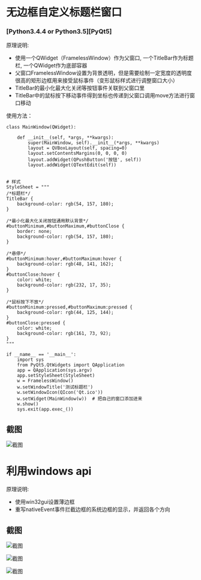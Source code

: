 # 无边框自定义标题栏窗口

### [Python3.4.4 or Python3.5][PyQt5]

原理说明:

 - 使用一个QWidget（FramelessWindow）作为父窗口, 一个TitleBar作为标题栏, 一个QWidget作为底部容器
 - 父窗口FramelessWindow设置为背景透明，但是需要绘制一定宽度的透明度很高的矩形边框用来接受鼠标事件（变形鼠标样式进行调整窗口大小）
 - TitleBar的最小化最大化关闭等按钮事件关联到父窗口里
 - TitleBar中的鼠标按下移动事件得到坐标也传递到父窗口调用move方法进行窗口移动

使用方法：

```
class MainWindow(QWidget):

    def __init__(self, *args, **kwargs):
        super(MainWindow, self).__init__(*args, **kwargs)
        layout = QVBoxLayout(self, spacing=0)
        layout.setContentsMargins(0, 0, 0, 0)
        layout.addWidget(QPushButton('按钮', self))
        layout.addWidget(QTextEdit(self))


# 样式
StyleSheet = """
/*标题栏*/
TitleBar {
    background-color: rgb(54, 157, 180);
}

/*最小化最大化关闭按钮通用默认背景*/
#buttonMinimum,#buttonMaximum,#buttonClose {
    border: none;
    background-color: rgb(54, 157, 180);
}

/*悬停*/
#buttonMinimum:hover,#buttonMaximum:hover {
    background-color: rgb(48, 141, 162);
}
#buttonClose:hover {
    color: white;
    background-color: rgb(232, 17, 35);
}

/*鼠标按下不放*/
#buttonMinimum:pressed,#buttonMaximum:pressed {
    background-color: rgb(44, 125, 144);
}
#buttonClose:pressed {
    color: white;
    background-color: rgb(161, 73, 92);
}
"""

if __name__ == '__main__':
    import sys
    from PyQt5.QtWidgets import QApplication
    app = QApplication(sys.argv)
    app.setStyleSheet(StyleSheet)
    w = FramelessWindow()
    w.setWindowTitle('测试标题栏')
    w.setWindowIcon(QIcon('Qt.ico'))
    w.setWidget(MainWindow(w))  # 把自己的窗口添加进来
    w.show()
    sys.exit(app.exec_())

```

## 截图
![截图](ScreenShot/1.gif)



# 利用windows api

原理说明:

 - 使用win32gui设置薄边框
 - 重写nativeEvent事件拦截边框的系统边框的显示，并返回各个方向

## 截图
![截图](ScreenShot/1.jpg)

![截图](ScreenShot/2.jpg)

![截图](ScreenShot/3.gif)